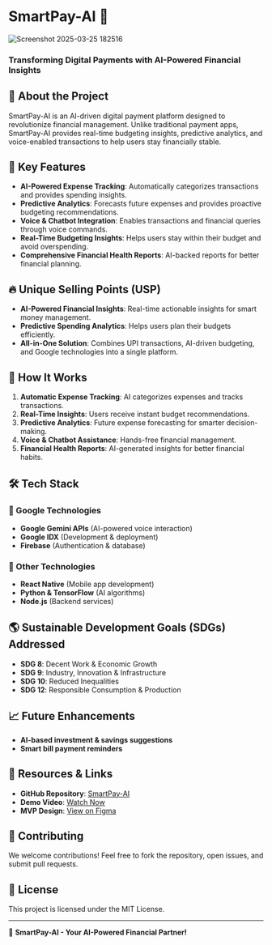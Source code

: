 # SmartPay-AI 🚀
![Screenshot 2025-03-25 182516](https://github.com/user-attachments/assets/a4d6d31f-e579-4e54-ad8c-de0fa781845e)

### Transforming Digital Payments with AI-Powered Financial Insights

## 📌 About the Project
SmartPay-AI is an AI-driven digital payment platform designed to revolutionize financial management. Unlike traditional payment apps, SmartPay-AI provides real-time budgeting insights, predictive analytics, and voice-enabled transactions to help users stay financially stable.

## 🚀 Key Features
- **AI-Powered Expense Tracking**: Automatically categorizes transactions and provides spending insights.
- **Predictive Analytics**: Forecasts future expenses and provides proactive budgeting recommendations.
- **Voice & Chatbot Integration**: Enables transactions and financial queries through voice commands.
- **Real-Time Budgeting Insights**: Helps users stay within their budget and avoid overspending.
- **Comprehensive Financial Health Reports**: AI-backed reports for better financial planning.

## 🔥 Unique Selling Points (USP)
- **AI-Powered Financial Insights**: Real-time actionable insights for smart money management.
- **Predictive Spending Analytics**: Helps users plan their budgets efficiently.
- **All-in-One Solution**: Combines UPI transactions, AI-driven budgeting, and Google technologies into a single platform.

## 📜 How It Works
1. **Automatic Expense Tracking**: AI categorizes expenses and tracks transactions.
2. **Real-Time Insights**: Users receive instant budget recommendations.
3. **Predictive Analytics**: Future expense forecasting for smarter decision-making.
4. **Voice & Chatbot Assistance**: Hands-free financial management.
5. **Financial Health Reports**: AI-generated insights for better financial habits.

## 🛠️ Tech Stack
### 🔹 Google Technologies
- **Google Gemini APIs** (AI-powered voice interaction)
- **Google IDX** (Development & deployment)
- **Firebase** (Authentication & database)

### 🔹 Other Technologies
- **React Native** (Mobile app development)
- **Python & TensorFlow** (AI algorithms)
- **Node.js** (Backend services)

## 🌎 Sustainable Development Goals (SDGs) Addressed
- **SDG 8**: Decent Work & Economic Growth
- **SDG 9**: Industry, Innovation & Infrastructure
- **SDG 10**: Reduced Inequalities
- **SDG 12**: Responsible Consumption & Production

## 📈 Future Enhancements
- **AI-based investment & savings suggestions**
- **Smart bill payment reminders**

## 📌 Resources & Links
- **GitHub Repository**: [SmartPay-AI](https://github.com/Sathvikmm18/SmartPay-AI)
- **Demo Video**: [Watch Now](https://drive.google.com/file/d/1kxeykmtXoANQhRElamYljnKi0B6uP6Xk/view?usp=drive_link)
- **MVP Design**: [View on Figma](https://www.figma.com/community/file/1483434902148384140)

## 🤝 Contributing
We welcome contributions! Feel free to fork the repository, open issues, and submit pull requests.

## 📝 License
This project is licensed under the MIT License.

---
🚀 **SmartPay-AI - Your AI-Powered Financial Partner!**

